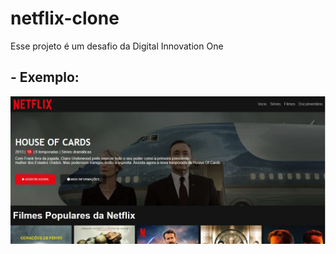 # netflix-clone
 Esse projeto é um desafio da Digital Innovation One

 ## - Exemplo:
![alt text](/img/img-projeto.JPG)
